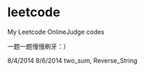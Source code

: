 ﻿leetcode
========

My Leetcode OnlineJudge codes

一题一题慢慢刷牙：）

8/4/2014
8/6/2014 two_sum, Reverse_String

